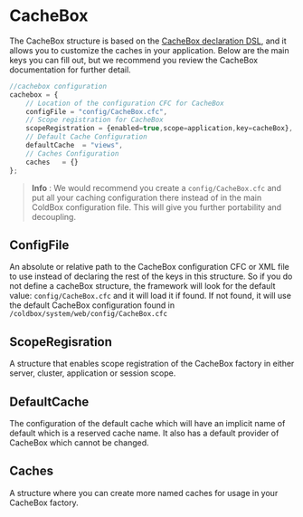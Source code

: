 # CacheBox

The CacheBox structure is based on the [CacheBox declaration DSL](http://wiki.coldbox.org/wiki/CacheBox.cfm), and it allows you to customize the caches in your application. Below are the main keys you can fill out, but we recommend you review the CacheBox documentation for further detail.

```js
//cachebox configuration
cachebox = {
    // Location of the configuration CFC for CacheBox
	configFile = "config/CacheBox.cfc",
	// Scope registration for CacheBox
	scopeRegistration = {enabled=true,scope=application,key=cacheBox},
	// Default Cache Configuration
	defaultCache  = "views",
	// Caches Configuration
	caches 	 = {}
};
```

> **Info** : We would recommend you create a `config/CacheBox.cfc` and put all your caching configuration there instead of in the main ColdBox configuration file. This will give you further portability and decoupling.

## ConfigFile
An absolute or relative path to the CacheBox configuration CFC or XML file to use instead of declaring the rest of the keys in this structure. So if you do not define a cacheBox structure, the framework will look for the default value: `config/CacheBox.cfc` and it will load it if found. If not found, it will use the default CacheBox configuration found in `/coldbox/system/web/config/CacheBox.cfc`

## ScopeRegisration
A structure that enables scope registration of the CacheBox factory in either server, cluster, application or session scope.

## DefaultCache
The configuration of the default cache which will have an implicit name of default which is a reserved cache name. It also has a default provider of CacheBox which cannot be changed.

## Caches
A structure where you can create more named caches for usage in your CacheBox factory.